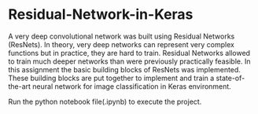 # Residual-Network-in-Keras
A very deep convolutional network was built using Residual Networks (ResNets). In theory, very deep networks can represent very complex functions but in practice, they are hard to train. Residual Networks allowed to train much deeper networks than were previously practically feasible.  In this assignment the basic building blocks of ResNets was implemented. These building blocks are put together to implement and train a state-of-the-art neural network for image classification in Keras environment. 

Run the python notebook file(.ipynb) to execute the project.